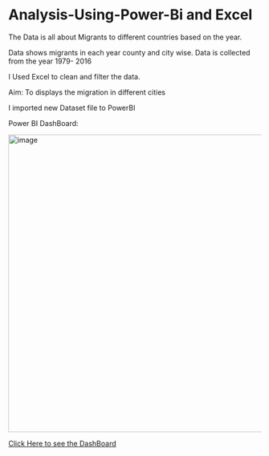 # Analysis-Using-Power-Bi and Excel

The Data is all about Migrants to different countries based on the year.

Data shows migrants in each year county and city wise.
Data is collected from the year 1979- 2016

I Used Excel to clean and filter the data.

Aim: To displays the migration in different cities

I imported new Dataset file to PowerBI

Power  BI DashBoard:


<img width="593" alt="image" src="https://user-images.githubusercontent.com/119513176/208478795-13ef4479-8e6a-430b-b352-44d226f105b2.png">

[Click Here to see the DashBoard](https://app.powerbi.com/groups/me/reports/8316c061-13e1-4c03-864e-b6b2418e577d/ReportSection) 



